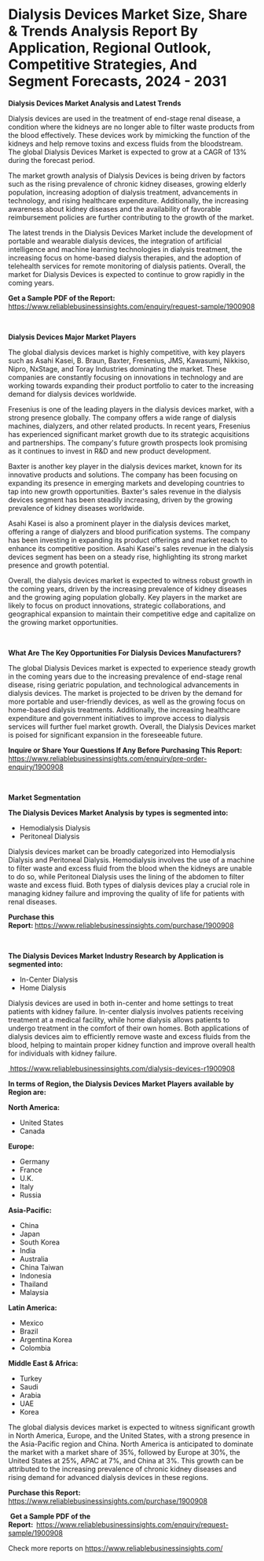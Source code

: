 <p><h1>Dialysis Devices Market Size, Share & Trends Analysis Report By Application, Regional Outlook, Competitive Strategies, And Segment Forecasts, 2024 - 2031</h1></p><p><strong>Dialysis Devices Market Analysis and Latest Trends</strong></p>
<p><p>Dialysis devices are used in the treatment of end-stage renal disease, a condition where the kidneys are no longer able to filter waste products from the blood effectively. These devices work by mimicking the function of the kidneys and help remove toxins and excess fluids from the bloodstream. The global Dialysis Devices Market is expected to grow at a CAGR of 13% during the forecast period.</p><p>The market growth analysis of Dialysis Devices is being driven by factors such as the rising prevalence of chronic kidney diseases, growing elderly population, increasing adoption of dialysis treatment, advancements in technology, and rising healthcare expenditure. Additionally, the increasing awareness about kidney diseases and the availability of favorable reimbursement policies are further contributing to the growth of the market.</p><p>The latest trends in the Dialysis Devices Market include the development of portable and wearable dialysis devices, the integration of artificial intelligence and machine learning technologies in dialysis treatment, the increasing focus on home-based dialysis therapies, and the adoption of telehealth services for remote monitoring of dialysis patients. Overall, the market for Dialysis Devices is expected to continue to grow rapidly in the coming years.</p></p>
<p><strong>Get a Sample PDF of the Report:&nbsp;</strong> <a href="https://www.reliablebusinessinsights.com/enquiry/request-sample/1900908">https://www.reliablebusinessinsights.com/enquiry/request-sample/1900908</a></p>
<p>&nbsp;</p>
<p><strong>Dialysis Devices Major Market Players</strong></p>
<p><p>The global dialysis devices market is highly competitive, with key players such as Asahi Kasei, B. Braun, Baxter, Fresenius, JMS, Kawasumi, Nikkiso, Nipro, NxStage, and Toray Industries dominating the market. These companies are constantly focusing on innovations in technology and are working towards expanding their product portfolio to cater to the increasing demand for dialysis devices worldwide.</p><p>Fresenius is one of the leading players in the dialysis devices market, with a strong presence globally. The company offers a wide range of dialysis machines, dialyzers, and other related products. In recent years, Fresenius has experienced significant market growth due to its strategic acquisitions and partnerships. The company's future growth prospects look promising as it continues to invest in R&D and new product development.</p><p>Baxter is another key player in the dialysis devices market, known for its innovative products and solutions. The company has been focusing on expanding its presence in emerging markets and developing countries to tap into new growth opportunities. Baxter's sales revenue in the dialysis devices segment has been steadily increasing, driven by the growing prevalence of kidney diseases worldwide.</p><p>Asahi Kasei is also a prominent player in the dialysis devices market, offering a range of dialyzers and blood purification systems. The company has been investing in expanding its product offerings and market reach to enhance its competitive position. Asahi Kasei's sales revenue in the dialysis devices segment has been on a steady rise, highlighting its strong market presence and growth potential.</p><p>Overall, the dialysis devices market is expected to witness robust growth in the coming years, driven by the increasing prevalence of kidney diseases and the growing aging population globally. Key players in the market are likely to focus on product innovations, strategic collaborations, and geographical expansion to maintain their competitive edge and capitalize on the growing market opportunities.</p></p>
<p>&nbsp;</p>
<p><strong>What Are The Key Opportunities For Dialysis Devices Manufacturers?</strong></p>
<p><p>The global Dialysis Devices market is expected to experience steady growth in the coming years due to the increasing prevalence of end-stage renal disease, rising geriatric population, and technological advancements in dialysis devices. The market is projected to be driven by the demand for more portable and user-friendly devices, as well as the growing focus on home-based dialysis treatments. Additionally, the increasing healthcare expenditure and government initiatives to improve access to dialysis services will further fuel market growth. Overall, the Dialysis Devices market is poised for significant expansion in the foreseeable future.</p></p>
<p><strong>Inquire or Share Your Questions If Any Before Purchasing This Report:</strong> <a href="https://www.reliablebusinessinsights.com/enquiry/pre-order-enquiry/1900908">https://www.reliablebusinessinsights.com/enquiry/pre-order-enquiry/1900908</a></p>
<p>&nbsp;</p>
<p><strong>Market Segmentation</strong></p>
<p><strong>The Dialysis Devices Market Analysis by types is segmented into:</strong></p>
<p><ul><li>Hemodialysis Dialysis</li><li>Peritoneal Dialysis</li></ul></p>
<p><p>Dialysis devices market can be broadly categorized into Hemodialysis Dialysis and Peritoneal Dialysis. Hemodialysis involves the use of a machine to filter waste and excess fluid from the blood when the kidneys are unable to do so, while Peritoneal Dialysis uses the lining of the abdomen to filter waste and excess fluid. Both types of dialysis devices play a crucial role in managing kidney failure and improving the quality of life for patients with renal diseases.</p></p>
<p><strong>Purchase this Report:&nbsp;</strong><a href="https://www.reliablebusinessinsights.com/purchase/1900908">https://www.reliablebusinessinsights.com/purchase/1900908</a></p>
<p>&nbsp;</p>
<p><strong>The Dialysis Devices Market Industry Research by Application is segmented into:</strong></p>
<p><ul><li>In-Center Dialysis</li><li>Home Dialysis</li></ul></p>
<p><p>Dialysis devices are used in both in-center and home settings to treat patients with kidney failure. In-center dialysis involves patients receiving treatment at a medical facility, while home dialysis allows patients to undergo treatment in the comfort of their own homes. Both applications of dialysis devices aim to efficiently remove waste and excess fluids from the blood, helping to maintain proper kidney function and improve overall health for individuals with kidney failure.</p></p>
<p><a href="https://www.reliablebusinessinsights.com/dialysis-devices-r1900908">&nbsp;https://www.reliablebusinessinsights.com/dialysis-devices-r1900908</a></p>
<p><strong>In terms of Region, the Dialysis Devices Market Players available by Region are:</strong></p>
<p>
    <p> <strong> North America: </strong>
        <ul>
            <li>United States</li>
            <li>Canada</li>
        </ul>
        </p> 
    <p> <strong> Europe: </strong>
        <ul>
            <li>Germany</li>
            <li>France</li>
            <li>U.K.</li>
            <li>Italy</li>
            <li>Russia</li>
        </ul>
        </p> 
    <p> <strong> Asia-Pacific: </strong>
        <ul>
            <li>China</li>
            <li>Japan</li>
            <li>South Korea</li>
            <li>India</li>
            <li>Australia</li>
            <li>China Taiwan</li>
            <li>Indonesia</li>
            <li>Thailand</li>
            <li>Malaysia</li>
        </ul>
        </p> 
    <p> <strong> Latin America: </strong>
        <ul>
            <li>Mexico</li>
            <li>Brazil</li>
            <li>Argentina Korea</li>
            <li>Colombia</li>
        </ul>
        </p> 
    <p> <strong> Middle East & Africa: </strong>
        <ul>
            <li>Turkey</li>
            <li>Saudi</li>
            <li>Arabia</li>
            <li>UAE</li>
            <li>Korea</li>
        </ul>
    </p>
    </p>
<p><p>The global dialysis devices market is expected to witness significant growth in North America, Europe, and the United States, with a strong presence in the Asia-Pacific region and China. North America is anticipated to dominate the market with a market share of 35%, followed by Europe at 30%, the United States at 25%, APAC at 7%, and China at 3%. This growth can be attributed to the increasing prevalence of chronic kidney diseases and rising demand for advanced dialysis devices in these regions.</p></p>
<p><strong>Purchase this Report: </strong><a href="https://www.reliablebusinessinsights.com/purchase/1900908">https://www.reliablebusinessinsights.com/purchase/1900908</a></p>
<p>&nbsp;<strong>Get a Sample PDF of the Report:&nbsp;&nbsp;</strong><a href="https://www.reliablebusinessinsights.com/enquiry/request-sample/1900908">https://www.reliablebusinessinsights.com/enquiry/request-sample/1900908</a></p>
<p><strong></strong></p>
<p>Check more reports on <a href="https://www.reliablebusinessinsights.com/">https://www.reliablebusinessinsights.com/</a></p>